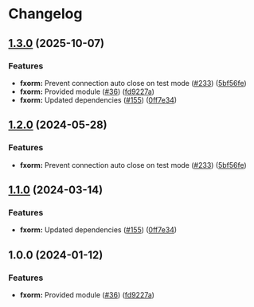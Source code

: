 # Changelog

## [1.3.0](https://github.com/bhardwajRahul/yokai/compare/fxorm-v1.2.0...fxorm/v1.3.0) (2025-10-07)


### Features

* **fxorm:** Prevent connection auto close on test mode ([#233](https://github.com/bhardwajRahul/yokai/issues/233)) ([5bf56fe](https://github.com/bhardwajRahul/yokai/commit/5bf56fe8bca4523f93d16138179468ad778c3dc0))
* **fxorm:** Provided module ([#36](https://github.com/bhardwajRahul/yokai/issues/36)) ([fd9227a](https://github.com/bhardwajRahul/yokai/commit/fd9227a3822f164eb00356612dbb8efb67dd73b4))
* **fxorm:** Updated dependencies ([#155](https://github.com/bhardwajRahul/yokai/issues/155)) ([0ff7e34](https://github.com/bhardwajRahul/yokai/commit/0ff7e348062fd7efd9c6410c1342fa00a350db94))

## [1.2.0](https://github.com/ankorstore/yokai/compare/fxorm/v1.1.0...fxorm/v1.2.0) (2024-05-28)


### Features

* **fxorm:** Prevent connection auto close on test mode ([#233](https://github.com/ankorstore/yokai/issues/233)) ([5bf56fe](https://github.com/ankorstore/yokai/commit/5bf56fe8bca4523f93d16138179468ad778c3dc0))

## [1.1.0](https://github.com/ankorstore/yokai/compare/fxorm/v1.0.0...fxorm/v1.1.0) (2024-03-14)


### Features

* **fxorm:** Updated dependencies ([#155](https://github.com/ankorstore/yokai/issues/155)) ([0ff7e34](https://github.com/ankorstore/yokai/commit/0ff7e348062fd7efd9c6410c1342fa00a350db94))

## 1.0.0 (2024-01-12)


### Features

* **fxorm:** Provided module ([#36](https://github.com/ankorstore/yokai/issues/36)) ([fd9227a](https://github.com/ankorstore/yokai/commit/fd9227a3822f164eb00356612dbb8efb67dd73b4))
